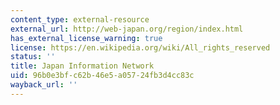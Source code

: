 ```yaml
---
content_type: external-resource
external_url: http://web-japan.org/region/index.html
has_external_license_warning: true
license: https://en.wikipedia.org/wiki/All_rights_reserved
status: ''
title: Japan Information Network
uid: 96b0e3bf-c62b-46e5-a057-24fb3d4cc83c
wayback_url: ''
---
```

